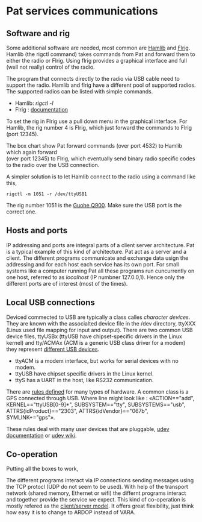 # Pat services communications

## Software and rig
Some additional software are needed, most common are 
[Hamlib](https://hamlib.github.io/) and [Flrig](http://www.w1hkj.com/).
Hamlib (the rigctl command) takes commands from Pat and forward them to either the 
radio or Flrig. Using flrig provides a graphical interface and full (well not really) 
control of the radio. 

The program that connects directly to the radio via USB cable need to support the
radio. Hamlib and flrig have a different pool of supported radios. The supported
radios can be listed with simple commands.

- Hamlib: *rigctl -l*
- Flrig : [documentation](http://www.w1hkj.com/flrig-help/supported_transceivers.html)

To set the rig in Flrig use a pull down menu in the graphical interface. 
For Hamlib, the rig number 4 is Flrig, which just forward the commands to 
Flrig (port 12345).

The box chart show Pat forward commands (over port 4532) to Hamlib which again forward  
(over port 12345) to Flrig, which eventually send binary radio specific codes to the 
radio over the USB connection.

A simpler solution is to let Hamlib connect to the radio using a command like this,
```
rigctl -m 1051 -r /dev/ttyUSB1
```
The rig number 1051 is the [Guohe Q900](https://www.guohedz.com/Q900).
Make sure the USB port is the correct one. 

## Hosts and ports
IP addressing and ports are integral parts of a client server architecture. 
Pat is a typical example of this kind of architecture. Pat act as a server 
and a client. The different programs communicate and exchange data usign the 
addressing and for each host each service has its own port. For small systems 
like a computer running Pat all these programs run cuncurrently on one host, 
referred to as *localhost* (IP numbner 127.0.0,1). Hence only the different 
ports are of interest (most of the times). 


## Local USB connections
Deviced commected to USB are typically a class calles *character devices*. 
They are known with
the associalted device file in the /dev directory, ttyXXX (Linux used file 
mapping for input and output). 
There are two common USB device files, ttyUSBx (ttyUSB have chipset-specific 
drivers in the Linux kernel) and tty/ACMAx (ACM is a generic USB class driver 
for a modem) they represent 
[different USB devices](https://rfc1149.net/blog/2013/03/05/what-is-the-difference-between-devttyusbx-and-devttyacmx/). 

- ttyACM is a modem interface, but works for serial devices with no modem.
- ttyUSB have chipset specific drivers in the Linux kernel.
- ttyS has a UART in the host, like RS232 communication.

There are [rules defined](https://michaelbergeron.com/blog/gpsd-raspberrypi) 
for many types of hardware. A common class is a GPS connected through USB. 
Where line might look like :
«ACTION=="add", KERNEL=="ttyUSB[0-9]*", SUBSYSTEM=="tty", SUBSYSTEMS=="usb", ATTRS{idProduct}=="2303", ATTRS{idVendor}=="067b", SYMLINK+="gps"».

These rules deal with many user devices that are pluggable, 
[udev documentation](https://opensource.com/article/18/11/udev) or
[udev wiki](https://wiki.archlinux.org/title/udev).


## Co-operation
Putting all the boxes to work,

The different programs interact via IP connections sending messages
using the TCP protocl (UDP do not seem to be used).
With help of the transport network (shared memory, Ethernet or wifi)
the differnt programs interact and together provide the service we
expect. This kind of co-operation is mostly refered as the
[client/server model](https://en.wikipedia.org/wiki/Client%E2%80%93server_model). 
It offers great flexibility, just think how easy it is to change to 
ARDOP instead of VARA.










